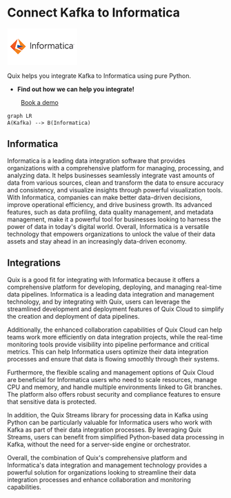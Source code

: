 # Connect Kafka to Informatica

![](./images/logo_1.jpg)

Quix helps you integrate Kafka to Informatica using pure Python.

<div class="grid cards blog-grid-card" markdown>

- __Find out how we can help you integrate!__

    <a class="md-button md-button--primary" href="https://share.hsforms.com/1iW0TmZzKQMChk0lxd_tGiw4yjw2?__hstc=175542013.2303933fbd746c0ac86d9ccbe9bc9100.1728383268831.1729603416735.1729620918855.31&__hssc=175542013.1.1729620918855&__hsfp=2132701734" target="_blank" style="margin:.5rem;">Book a demo</a>

</div>

```mermaid
graph LR
A(Kafka) --> B(Informatica)
```

## Informatica

Informatica is a leading data integration software that provides organizations with a comprehensive platform for managing, processing, and analyzing data. It helps businesses seamlessly integrate vast amounts of data from various sources, clean and transform the data to ensure accuracy and consistency, and visualize insights through powerful visualization tools. With Informatica, companies can make better data-driven decisions, improve operational efficiency, and drive business growth. Its advanced features, such as data profiling, data quality management, and metadata management, make it a powerful tool for businesses looking to harness the power of data in today's digital world. Overall, Informatica is a versatile technology that empowers organizations to unlock the value of their data assets and stay ahead in an increasingly data-driven economy.

## Integrations

Quix is a good fit for integrating with Informatica because it offers a comprehensive platform for developing, deploying, and managing real-time data pipelines. Informatica is a leading data integration and management technology, and by integrating with Quix, users can leverage the streamlined development and deployment features of Quix Cloud to simplify the creation and deployment of data pipelines.

Additionally, the enhanced collaboration capabilities of Quix Cloud can help teams work more efficiently on data integration projects, while the real-time monitoring tools provide visibility into pipeline performance and critical metrics. This can help Informatica users optimize their data integration processes and ensure that data is flowing smoothly through their systems.

Furthermore, the flexible scaling and management options of Quix Cloud are beneficial for Informatica users who need to scale resources, manage CPU and memory, and handle multiple environments linked to Git branches. The platform also offers robust security and compliance features to ensure that sensitive data is protected.

In addition, the Quix Streams library for processing data in Kafka using Python can be particularly valuable for Informatica users who work with Kafka as part of their data integration processes. By leveraging Quix Streams, users can benefit from simplified Python-based data processing in Kafka, without the need for a server-side engine or orchestrator.

Overall, the combination of Quix's comprehensive platform and Informatica's data integration and management technology provides a powerful solution for organizations looking to streamline their data integration processes and enhance collaboration and monitoring capabilities.

